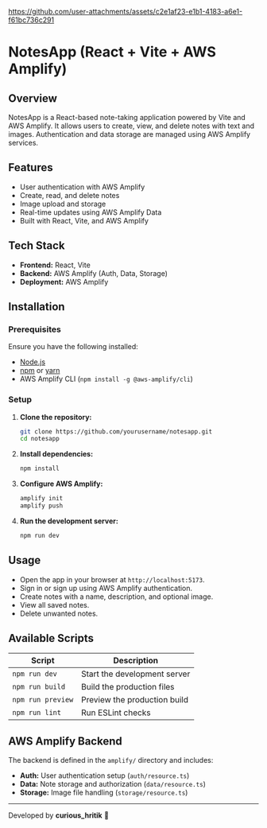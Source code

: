 https://github.com/user-attachments/assets/c2e1af23-e1b1-4183-a6e1-f61bc736c291

# NotesApp (React + Vite + AWS Amplify)

## Overview

NotesApp is a React-based note-taking application powered by Vite and AWS Amplify. It allows users to create, view, and delete notes with text and images. Authentication and data storage are managed using AWS Amplify services.

## Features

- User authentication with AWS Amplify
- Create, read, and delete notes
- Image upload and storage
- Real-time updates using AWS Amplify Data
- Built with React, Vite, and AWS Amplify

## Tech Stack

- **Frontend:** React, Vite
- **Backend:** AWS Amplify (Auth, Data, Storage)
- **Deployment:** AWS Amplify

## Installation

### Prerequisites

Ensure you have the following installed:

- [Node.js](https://nodejs.org/)
- [npm](https://www.npmjs.com/) or [yarn](https://yarnpkg.com/)
- AWS Amplify CLI (`npm install -g @aws-amplify/cli`)

### Setup

1. **Clone the repository:**
   ```sh
   git clone https://github.com/yourusername/notesapp.git
   cd notesapp
   ```
2. **Install dependencies:**
   ```sh
   npm install
   ```
3. **Configure AWS Amplify:**
   ```sh
   amplify init
   amplify push
   ```
4. **Run the development server:**
   ```sh
   npm run dev
   ```

## Usage

- Open the app in your browser at `http://localhost:5173`.
- Sign in or sign up using AWS Amplify authentication.
- Create notes with a name, description, and optional image.
- View all saved notes.
- Delete unwanted notes.

## Available Scripts

| Script            | Description                  |
| ----------------- | ---------------------------- |
| `npm run dev`     | Start the development server |
| `npm run build`   | Build the production files   |
| `npm run preview` | Preview the production build |
| `npm run lint`    | Run ESLint checks            |

## AWS Amplify Backend

The backend is defined in the `amplify/` directory and includes:

- **Auth:** User authentication setup (`auth/resource.ts`)
- **Data:** Note storage and authorization (`data/resource.ts`)
- **Storage:** Image file handling (`storage/resource.ts`)

---

Developed by **curious_hritik** 🚀
